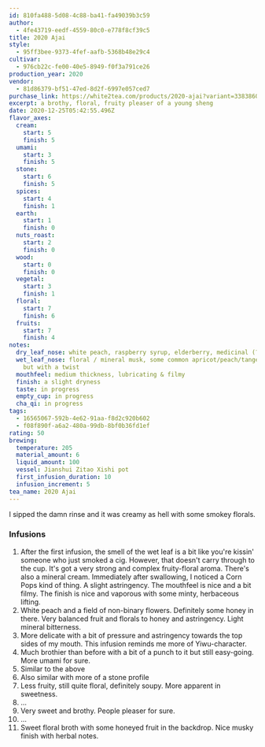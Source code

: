 ```yaml
---
id: 810fa488-5d08-4c88-ba41-fa49039b3c59
author:
  - 4fe43719-eedf-4559-80c0-e778f8cf39c5
title: 2020 Ajai
style:
  - 95ff3bee-9373-4fef-aafb-5368b48e29c4
cultivar:
  - 976cb22c-fe00-40e5-8949-f0f3a791ce26
production_year: 2020
vendor:
  - 81d86379-bf51-47ed-8d2f-6997e057ced7
purchase_link: https://white2tea.com/products/2020-ajai?variant=33838600487049
excerpt: a brothy, floral, fruity pleaser of a young sheng
date: 2020-12-25T05:42:55.496Z
flavor_axes:
  cream:
    start: 5
    finish: 5
  umami:
    start: 3
    finish: 5
  stone:
    start: 6
    finish: 5
  spices:
    start: 4
    finish: 1
  earth:
    start: 1
    finish: 0
  nuts_roast:
    start: 2
    finish: 0
  wood:
    start: 0
    finish: 0
  vegetal:
    start: 3
    finish: 1
  floral:
    start: 7
    finish: 6
  fruits:
    start: 7
    finish: 4
notes:
  dry_leaf_nose: white peach, raspberry syrup, elderberry, medicinal (?), orange zest
  wet_leaf_nose: floral / mineral musk, some common apricot/peach/tangerine notes
    but with a twist
  mouthfeel: medium thickness, lubricating & filmy
  finish: a slight dryness
  taste: in progress
  empty_cup: in progress
  cha_qi: in progress
tags:
  - 16565067-592b-4e62-91aa-f8d2c920b602
  - f08f890f-a6a2-480a-99db-8bf0b36fd1ef
rating: 50
brewing:
  temperature: 205
  material_amount: 6
  liquid_amount: 100
  vessel: Jianshui Zitao Xishi pot
  first_infusion_duration: 10
  infusion_increment: 5
tea_name: 2020 Ajai
---
```

I sipped the damn rinse and it was creamy as hell with some smokey florals.

### Infusions

1. After the first infusion, the smell of the wet leaf is a bit like you're kissin' someone who just smoked a cig. However, that doesn't carry through to the cup. It's got a very strong and complex fruity-floral aroma. There's also a mineral cream. Immediately after swallowing, I noticed a Corn Pops kind of thing. A slight astringency. The mouthfeel is nice and a bit filmy. The finish is nice and vaporous with some minty, herbaceous lifting.
2. White peach and a field of non-binary flowers. Definitely some honey in there. Very balanced fruit and florals to honey and astringency. Light mineral bitterness.
3. More delicate with a bit of pressure and astringency towards the top sides of my mouth. This infusion reminds me more of Yiwu-character.
4. Much brothier than before with a bit of a punch to it but still easy-going. More umami for sure.
5. Similar to the above
6. Also similar with more of a stone profile
7. Less fruity, still quite floral, definitely soupy. More apparent in sweetness.
8. ...
9. Very sweet and brothy. People pleaser for sure.
10. ...
11. Sweet floral broth with some honeyed fruit in the backdrop. Nice musky finish with herbal notes.